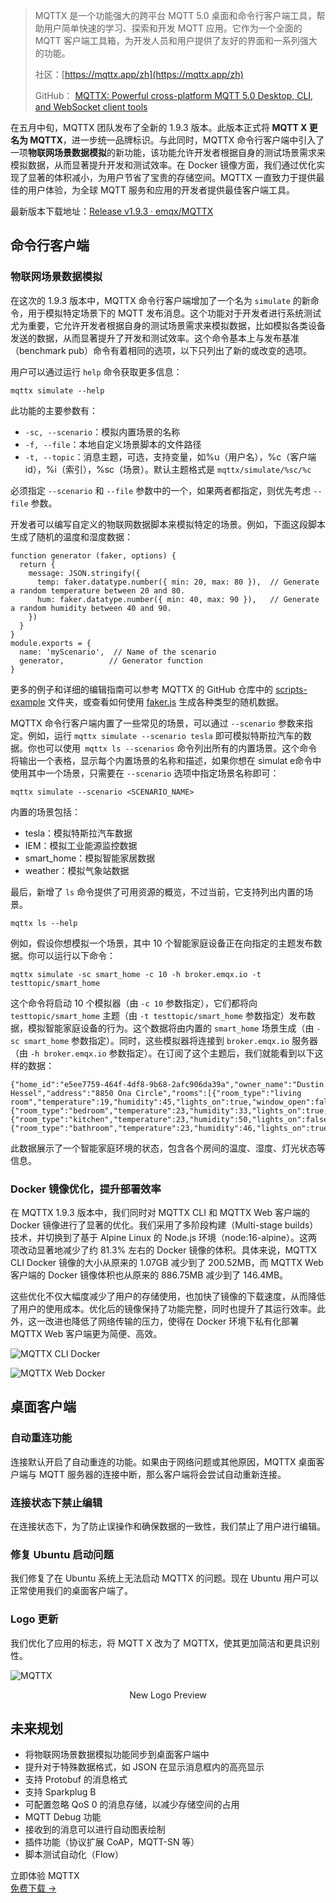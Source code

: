> MQTTX 是一个功能强大的跨平台 MQTT 5.0 桌面和命令行客户端工具，帮助用户简单快速的学习、探索和开发 MQTT 应用。它作为一个全面的 MQTT 客户端工具箱，为开发人员和用户提供了友好的界面和一系列强大的功能。
>
> 社区：[https://mqttx.app/zh](https://mqttx.app/zh)
>
> GitHub： [MQTTX: Powerful cross-platform MQTT 5.0 Desktop, CLI, and WebSocket client tools](https://github.com/emqx/MQTTX) 



在五月中旬，MQTTX 团队发布了全新的 1.9.3 版本。此版本正式将 **MQTT X 更名为 MQTTX**，进一步统一品牌标识。与此同时，MQTTX 命令行客户端中引入了一项**物联网场景数据模拟**的新功能，该功能允许开发者根据自身的测试场景需求来模拟数据，从而显著提升开发和测试效率。在 Docker 镜像方面，我们通过优化实现了显著的体积减小，为用户节省了宝贵的存储空间。MQTTX 一直致力于提供最佳的用户体验，为全球 MQTT 服务和应用的开发者提供最佳客户端工具。

最新版本下载地址：[Release v1.9.3 · emqx/MQTTX](https://github.com/emqx/MQTTX/releases/tag/v1.9.3) 

## 命令行客户端

### 物联网场景数据模拟

在这次的 1.9.3 版本中，MQTTX 命令行客户端增加了一个名为 `simulate` 的新命令，用于模拟特定场景下的 MQTT 发布消息。这个功能对于开发者进行系统测试尤为重要，它允许开发者根据自身的测试场景需求来模拟数据，比如模拟各类设备发送的数据，从而显著提升了开发和测试效率。这个命令基本上与发布基准（benchmark pub）命令有着相同的选项，以下只列出了新的或改变的选项。

用户可以通过运行 `help` 命令获取更多信息：

```
mqttx simulate --help
```

此功能的主要参数有：

- `-sc, --scenario`：模拟内置场景的名称
- `-f, --file`：本地自定义场景脚本的文件路径
- `-t, --topic`：消息主题，可选，支持变量，如%u（用户名），%c（客户端id），%i（索引），%sc（场景）。默认主题格式是 `mqttx/simulate/%sc/%c`

必须指定 `--scenario` 和 `--file` 参数中的一个，如果两者都指定，则优先考虑 `--file` 参数。

开发者可以编写自定义的物联网数据脚本来模拟特定的场景。例如，下面这段脚本生成了随机的温度和湿度数据：

```
function generator (faker, options) {
  return {
    message: JSON.stringify({
      temp: faker.datatype.number({ min: 20, max: 80 }),  // Generate a random temperature between 20 and 80.
      hum: faker.datatype.number({ min: 40, max: 90 }),   // Generate a random humidity between 40 and 90.
    })
  }
}
module.exports = {
  name: 'myScenario',  // Name of the scenario
  generator,          // Generator function
}
```

更多的例子和详细的编辑指南可以参考 MQTTX 的 GitHub 仓库中的 [scripts-example](https://github.com/emqx/MQTTX/tree/main/scripts-example/IoT-data-scenarios) 文件夹，或查看如何使用 [faker.js](https://fakerjs.dev/) 生成各种类型的随机数据。

MQTTX 命令行客户端内置了一些常见的场景，可以通过 `--scenario` 参数来指定。例如，运行 `mqttx simulate --scenario tesla` 即可模拟特斯拉汽车的数据。你也可以使用` mqttx ls --scenarios` 命令列出所有的内置场景。这个命令将输出一个表格，显示每个内置场景的名称和描述，如果你想在  simulat e命令中使用其中一个场景，只需要在 `--scenario` 选项中指定场景名称即可：

```
mqttx simulate --scenario <SCENARIO_NAME>
```

内置的场景包括：

- tesla：模拟特斯拉汽车数据
- IEM：模拟工业能源监控数据
- smart_home：模拟智能家居数据
- weather：模拟气象站数据

最后，新增了 `ls` 命令提供了可用资源的概览，不过当前，它支持列出内置的场景。

```
mqttx ls --help
```

例如，假设你想模拟一个场景，其中 10 个智能家庭设备正在向指定的主题发布数据。你可以运行以下命令：

```
mqttx simulate -sc smart_home -c 10 -h broker.emqx.io -t testtopic/smart_home
```

这个命令将启动 10 个模拟器（由 `-c 10` 参数指定），它们都将向 `testtopic/smart_home` 主题（由 `-t testtopic/smart_home` 参数指定）发布数据，模拟智能家庭设备的行为。这个数据将由内置的 `smart_home` 场景生成（由 `-sc smart_home` 参数指定）。同时，这些模拟器将连接到 `broker.emqx.io` 服务器（由 `-h broker.emqx.io` 参数指定）。在订阅了这个主题后，我们就能看到以下这样的数据：

```
{"home_id":"e5ee7759-464f-4df8-9b68-2afc906da39a","owner_name":"Dustin Hessel","address":"8850 Ona Circle","rooms":[{"room_type":"living room","temperature":19,"humidity":45,"lights_on":true,"window_open":false},{"room_type":"bedroom","temperature":23,"humidity":33,"lights_on":true,"window_open":false,"bed_occupancy":false},{"room_type":"kitchen","temperature":23,"humidity":50,"lights_on":false,"window_open":false,"fridge_temperature":5,"oven_on":true},{"room_type":"bathroom","temperature":23,"humidity":46,"lights_on":true,"window_open":true,"water_tap_running":false,"bath_water_level":68}],"timestamp":1684810770255}
```

此数据展示了一个智能家庭环境的状态，包含各个房间的温度、湿度、灯光状态等信息。

### Docker 镜像优化，提升部署效率

在 MQTTX 1.9.3 版本中，我们同时对 MQTTX CLI 和 MQTTX Web 客户端的 Docker 镜像进行了显著的优化。我们采用了多阶段构建（Multi-stage builds）技术，并切换到了基于 Alpine Linux 的 Node.js 环境（node:16-alpine）。这两项改动显著地减少了约 81.3% 左右的 Docker 镜像的体积。具体来说，MQTTX CLI Docker 镜像的大小从原来的 1.07GB 减少到了 200.52MB，而 MQTTX Web 客户端的 Docker 镜像体积也从原来的 886.75MB 减少到了 146.4MB。

这些优化不仅大幅度减少了用户的存储使用，也加快了镜像的下载速度，从而降低了用户的使用成本。优化后的镜像保持了功能完整，同时也提升了其运行效率。此外，这一改进也降低了网络传输的压力，使得在 Docker 环境下私有化部署 MQTTX Web 客户端更为简便、高效。

![MQTTX CLI Docker](https://assets.emqx.com/images/9bae879e41a12bc51b8527266b693d5f.png)

![MQTTX Web Docker](https://assets.emqx.com/images/2bcfc24dd6d7a5b14829bef63c6dc05c.png)

## 桌面客户端

### 自动重连功能

连接默认开启了自动重连的功能。如果由于网络问题或其他原因，MQTTX 桌面客户端与 MQTT 服务器的连接中断，那么客户端将会尝试自动重新连接。

### 连接状态下禁止编辑

在连接状态下，为了防止误操作和确保数据的一致性，我们禁止了用户进行编辑。

### 修复 Ubuntu 启动问题

我们修复了在 Ubuntu 系统上无法启动 MQTTX 的问题。现在 Ubuntu 用户可以正常使用我们的桌面客户端了。

### **Logo 更新**

我们优化了应用的标志，将 MQTT X 改为了 MQTTX，使其更加简洁和更具识别性。

![MQTTX](https://assets.emqx.com/images/4525c916a22af3be4e64655b7f58548c.png)

<center>New Logo Preview</center>

## 未来规划

- 将物联网场景数据模拟功能同步到桌面客户端中
- 提升对于特殊数据格式，如 JSON 在显示消息框内的高亮显示
- 支持 Protobuf 的消息格式
- 支持 Sparkplug B
- 可配置忽略 QoS 0 的消息存储，以减少存储空间的占用
- MQTT Debug 功能
- 接收到的消息可以进行自动图表绘制
- 插件功能（协议扩展 CoAP，MQTT-SN 等）
- 脚本测试自动化（Flow）



<section class="promotion">
    <div>
        立即体验 MQTTX
    </div>
    <a href="https://www.emqx.com/zh/try?product=MQTTX" class="button is-gradient px-5">免费下载 →</a>
</section>

